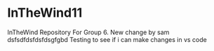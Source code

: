 # InTheWind11
InTheWind Repository For Group 6.
New change by sam
dsfsdfdsfdsfdsgfgbd
Testing to see if i can make changes in vs code